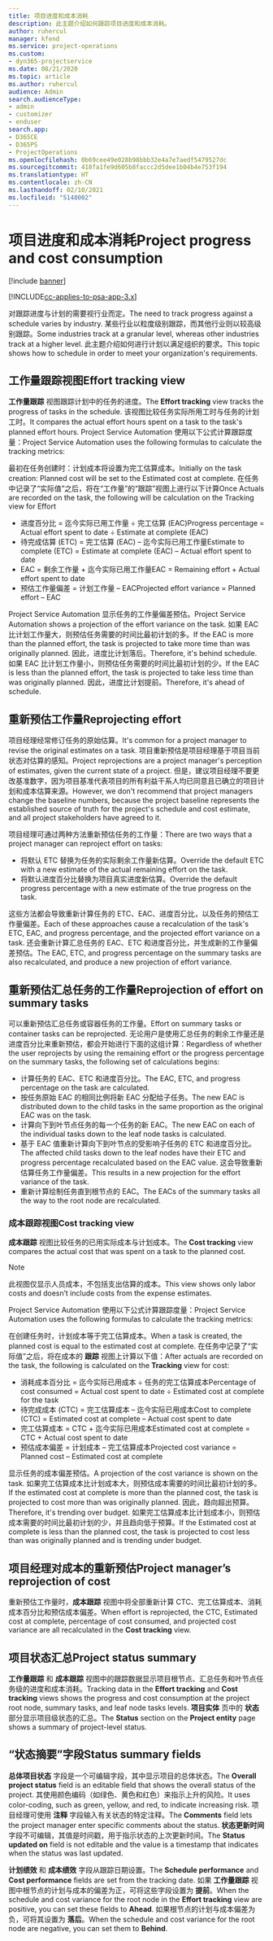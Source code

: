 ```yaml
---
title: 项目进度和成本消耗
description: 此主题介绍如何跟踪项目进度和成本消耗。
author: ruhercul
manager: kfend
ms.service: project-operations
ms.custom:
- dyn365-projectservice
ms.date: 08/21/2020
ms.topic: article
ms.author: ruhercul
audience: Admin
search.audienceType:
- admin
- customizer
- enduser
search.app:
- D365CE
- D365PS
- ProjectOperations
ms.openlocfilehash: 0b69cee49e028b98bbb32e4a7e7aedf5479527dc
ms.sourcegitcommit: 418fa1fe9d605b8faccc2d5dee1b04b4e753f194
ms.translationtype: HT
ms.contentlocale: zh-CN
ms.lasthandoff: 02/10/2021
ms.locfileid: "5148002"
---
```

# <a name="project-progress-and-cost-consumption"></a><span data-ttu-id="0f2cb-103">项目进度和成本消耗</span><span class="sxs-lookup"><span data-stu-id="0f2cb-103">Project progress and cost consumption</span></span>

[!include [banner](../includes/psa-now-project-operations.md)]

[!INCLUDE[cc-applies-to-psa-app-3.x](../includes/cc-applies-to-psa-app-3x.md)]

<span data-ttu-id="0f2cb-104">对跟踪进度与计划的需要视行业而定。</span><span class="sxs-lookup"><span data-stu-id="0f2cb-104">The need to track progress against a schedule varies by industry.</span></span> <span data-ttu-id="0f2cb-105">某些行业以粒度级别跟踪，而其他行业则以较高级别跟踪。</span><span class="sxs-lookup"><span data-stu-id="0f2cb-105">Some industries track at a granular level, whereas other industries track at a higher level.</span></span> <span data-ttu-id="0f2cb-106">此主题介绍如何进行计划以满足组织的要求。</span><span class="sxs-lookup"><span data-stu-id="0f2cb-106">This topic shows how to schedule in order to meet your organization's requirements.</span></span>

## <a name="effort-tracking-view"></a><span data-ttu-id="0f2cb-107">工作量跟踪视图</span><span class="sxs-lookup"><span data-stu-id="0f2cb-107">Effort tracking view</span></span>

<span data-ttu-id="0f2cb-108">**工作量跟踪** 视图跟踪计划中的任务的进度。</span><span class="sxs-lookup"><span data-stu-id="0f2cb-108">The **Effort tracking** view tracks the progress of tasks in the schedule.</span></span> <span data-ttu-id="0f2cb-109">该视图比较任务实际所用工时与任务的计划工时。</span><span class="sxs-lookup"><span data-stu-id="0f2cb-109">It compares the actual effort hours spent on a task to the task's planned effort hours.</span></span> <span data-ttu-id="0f2cb-110">Project Service Automation 使用以下公式计算跟踪度量：</span><span class="sxs-lookup"><span data-stu-id="0f2cb-110">Project Service Automation uses the following formulas to calculate the tracking metrics:</span></span>

<span data-ttu-id="0f2cb-111">最初在任务创建时：计划成本将设置为完工估算成本。</span><span class="sxs-lookup"><span data-stu-id="0f2cb-111">Initially on the task creation: Planned cost will be set to the Estimated cost at complete.</span></span> <span data-ttu-id="0f2cb-112">在任务中记录了“实际值”之后，将在“工作量”的“跟踪”视图上进行以下计算</span><span class="sxs-lookup"><span data-stu-id="0f2cb-112">Once Actuals are recorded on the task, the following will be calculation on the Tracking view for Effort</span></span>

- <span data-ttu-id="0f2cb-113">进度百分比 = 迄今实际已用工作量 ÷ 完工估算 (EAC)</span><span class="sxs-lookup"><span data-stu-id="0f2cb-113">Progress percentage = Actual effort spent to date ÷ Estimate at complete (EAC)</span></span> 
- <span data-ttu-id="0f2cb-114">待完成估算 (ETC) = 完工估算 (EAC) – 迄今实际已用工作量</span><span class="sxs-lookup"><span data-stu-id="0f2cb-114">Estimate to complete (ETC) = Estimate at complete (EAC)  – Actual effort spent to date</span></span> 
- <span data-ttu-id="0f2cb-115">EAC = 剩余工作量 + 迄今实际已用工作量</span><span class="sxs-lookup"><span data-stu-id="0f2cb-115">EAC = Remaining effort + Actual effort spent to date</span></span> 
- <span data-ttu-id="0f2cb-116">预估工作量偏差 = 计划工作量 – EAC</span><span class="sxs-lookup"><span data-stu-id="0f2cb-116">Projected effort variance = Planned effort – EAC</span></span>

<span data-ttu-id="0f2cb-117">Project Service Automation 显示任务的工作量偏差预估。</span><span class="sxs-lookup"><span data-stu-id="0f2cb-117">Project Service Automation shows a projection of the effort variance on the task.</span></span> <span data-ttu-id="0f2cb-118">如果 EAC 比计划工作量大，则预估任务需要的时间比最初计划的多。</span><span class="sxs-lookup"><span data-stu-id="0f2cb-118">If the EAC is more than the planned effort, the task is projected to take more time than was originally planned.</span></span> <span data-ttu-id="0f2cb-119">因此，进度比计划落后。</span><span class="sxs-lookup"><span data-stu-id="0f2cb-119">Therefore, it's behind schedule.</span></span> <span data-ttu-id="0f2cb-120">如果 EAC 比计划工作量小，则预估任务需要的时间比最初计划的少。</span><span class="sxs-lookup"><span data-stu-id="0f2cb-120">If the EAC is less than the planned effort, the task is projected to take less time than was originally planned.</span></span> <span data-ttu-id="0f2cb-121">因此，进度比计划提前。</span><span class="sxs-lookup"><span data-stu-id="0f2cb-121">Therefore, it's ahead of schedule.</span></span>

## <a name="reprojecting-effort"></a><span data-ttu-id="0f2cb-122">重新预估工作量</span><span class="sxs-lookup"><span data-stu-id="0f2cb-122">Reprojecting effort</span></span>

<span data-ttu-id="0f2cb-123">项目经理经常修订任务的原始估算。</span><span class="sxs-lookup"><span data-stu-id="0f2cb-123">It's common for a project manager to revise the original estimates on a task.</span></span> <span data-ttu-id="0f2cb-124">项目重新预估是项目经理基于项目当前状态对估算的感知。</span><span class="sxs-lookup"><span data-stu-id="0f2cb-124">Project reprojections are a project manager's perception of estimates, given the current state of a project.</span></span> <span data-ttu-id="0f2cb-125">但是，建议项目经理不要更改基准数字，因为项目基准代表项目的所有利益干系人均已同意且已确立的项目计划和成本估算来源。</span><span class="sxs-lookup"><span data-stu-id="0f2cb-125">However, we don't recommend that project managers change the baseline numbers, because the project baseline represents the established source of truth for the project's schedule and cost estimate, and all project stakeholders have agreed to it.</span></span>

<span data-ttu-id="0f2cb-126">项目经理可通过两种方法重新预估任务的工作量：</span><span class="sxs-lookup"><span data-stu-id="0f2cb-126">There are two ways that a project manager can reproject effort on tasks:</span></span>

- <span data-ttu-id="0f2cb-127">将默认 ETC 替换为任务的实际剩余工作量新估算。</span><span class="sxs-lookup"><span data-stu-id="0f2cb-127">Override the default ETC with a new estimate of the actual remaining effort on the task.</span></span> 
- <span data-ttu-id="0f2cb-128">将默认进度百分比替换为项目真实进度新估算。</span><span class="sxs-lookup"><span data-stu-id="0f2cb-128">Override the default progress percentage with a new estimate of the true progress on the task.</span></span>

<span data-ttu-id="0f2cb-129">这些方法都会导致重新计算任务的 ETC、EAC、进度百分比，以及任务的预估工作量偏差。</span><span class="sxs-lookup"><span data-stu-id="0f2cb-129">Each of these approaches cause a recalculation of the task's ETC, EAC, and progress percentage, and the projected effort variance on a task.</span></span> <span data-ttu-id="0f2cb-130">还会重新计算汇总任务的 EAC、ETC 和进度百分比，并生成新的工作量偏差预估。</span><span class="sxs-lookup"><span data-stu-id="0f2cb-130">The EAC, ETC, and progress percentage on the summary tasks are also recalculated, and produce a new projection of effort variance.</span></span>

## <a name="reprojection-of-effort-on-summary-tasks"></a><span data-ttu-id="0f2cb-131">重新预估汇总任务的工作量</span><span class="sxs-lookup"><span data-stu-id="0f2cb-131">Reprojection of effort on summary tasks</span></span>

<span data-ttu-id="0f2cb-132">可以重新预估汇总任务或容器任务的工作量。</span><span class="sxs-lookup"><span data-stu-id="0f2cb-132">Effort on summary tasks or container tasks can be reprojected.</span></span> <span data-ttu-id="0f2cb-133">无论用户是使用汇总任务的剩余工作量还是进度百分比来重新预估，都会开始进行下面的这组计算：</span><span class="sxs-lookup"><span data-stu-id="0f2cb-133">Regardless of whether the user reprojects by using the remaining effort or the progress percentage on the summary tasks, the following set of calculations begins:</span></span>

- <span data-ttu-id="0f2cb-134">计算任务的 EAC、ETC 和进度百分比。</span><span class="sxs-lookup"><span data-stu-id="0f2cb-134">The EAC, ETC, and progress percentage on the task are calculated.</span></span>
- <span data-ttu-id="0f2cb-135">按任务原始 EAC 的相同比例将新 EAC 分配给子任务。</span><span class="sxs-lookup"><span data-stu-id="0f2cb-135">The new EAC is distributed down to the child tasks in the same proportion as the original EAC was on the task.</span></span>
- <span data-ttu-id="0f2cb-136">计算向下到叶节点任务的每一个任务的新 EAC。</span><span class="sxs-lookup"><span data-stu-id="0f2cb-136">The new EAC on each of the individual tasks down to the leaf node tasks is calculated.</span></span> 
- <span data-ttu-id="0f2cb-137">基于 EAC 值重新计算向下到叶节点的受影响子任务的 ETC 和进度百分比。</span><span class="sxs-lookup"><span data-stu-id="0f2cb-137">The affected child tasks down to the leaf nodes have their ETC and progress percentage recalculated based on the EAC value.</span></span> <span data-ttu-id="0f2cb-138">这会导致重新估算任务工作量偏差。</span><span class="sxs-lookup"><span data-stu-id="0f2cb-138">This results in a new projection for the effort variance of the task.</span></span> 
- <span data-ttu-id="0f2cb-139">重新计算绘制任务直到根节点的 EAC。</span><span class="sxs-lookup"><span data-stu-id="0f2cb-139">The EACs of the summary tasks all the way to the root node are recalculated.</span></span>

### <a name="cost-tracking-view"></a><span data-ttu-id="0f2cb-140">成本跟踪视图</span><span class="sxs-lookup"><span data-stu-id="0f2cb-140">Cost tracking view</span></span> 

<span data-ttu-id="0f2cb-141">**成本跟踪** 视图比较任务的已用实际成本与计划成本。</span><span class="sxs-lookup"><span data-stu-id="0f2cb-141">The **Cost tracking** view compares the actual cost that was spent on a task to the planned cost.</span></span> 

> [!NOTE]
> <span data-ttu-id="0f2cb-142">此视图仅显示人员成本，不包括支出估算的成本。</span><span class="sxs-lookup"><span data-stu-id="0f2cb-142">This view shows only labor costs and doesn’t include costs from the expense estimates.</span></span> 

<span data-ttu-id="0f2cb-143">Project Service Automation 使用以下公式计算跟踪度量：</span><span class="sxs-lookup"><span data-stu-id="0f2cb-143">Project Service Automation uses the following formulas to calculate the tracking metrics:</span></span>

<span data-ttu-id="0f2cb-144">在创建任务时，计划成本等于完工估算成本。</span><span class="sxs-lookup"><span data-stu-id="0f2cb-144">When a task is created, the planned cost is equal to the estimated cost at complete.</span></span> <span data-ttu-id="0f2cb-145">在任务中记录了“实际值”之后，将在成本的 **跟踪** 视图上计算以下值：</span><span class="sxs-lookup"><span data-stu-id="0f2cb-145">After actuals are recorded on the task, the following is calculated on the **Tracking** view for cost:</span></span>

 - <span data-ttu-id="0f2cb-146">消耗成本百分比 = 迄今实际已用成本 ÷ 任务的完工估算成本</span><span class="sxs-lookup"><span data-stu-id="0f2cb-146">Percentage of cost consumed = Actual cost spent to date ÷ Estimated cost at complete for the task</span></span>
 - <span data-ttu-id="0f2cb-147">待完成成本 (CTC) = 完工估算成本 – 迄今实际已用成本</span><span class="sxs-lookup"><span data-stu-id="0f2cb-147">Cost to complete (CTC) = Estimated cost at complete – Actual cost spent to date</span></span>
 - <span data-ttu-id="0f2cb-148">完工估算成本 = CTC + 迄今实际已用成本</span><span class="sxs-lookup"><span data-stu-id="0f2cb-148">Estimated cost at complete = CTC + Actual cost spent to date</span></span>
 - <span data-ttu-id="0f2cb-149">预估成本偏差 = 计划成本 – 完工估算成本</span><span class="sxs-lookup"><span data-stu-id="0f2cb-149">Projected cost variance = Planned cost – Estimated cost at complete</span></span>

<span data-ttu-id="0f2cb-150">显示任务的成本偏差预估。</span><span class="sxs-lookup"><span data-stu-id="0f2cb-150">A projection of the cost variance is shown on the task.</span></span> <span data-ttu-id="0f2cb-151">如果完工估算成本比计划成本大，则预估成本需要的时间比最初计划的多。</span><span class="sxs-lookup"><span data-stu-id="0f2cb-151">If the estimated cost at complete is more than the planned cost, the task is projected to cost more than was originally planned.</span></span> <span data-ttu-id="0f2cb-152">因此，趋向超出预算。</span><span class="sxs-lookup"><span data-stu-id="0f2cb-152">Therefore, it's trending over budget.</span></span> <span data-ttu-id="0f2cb-153">如果完工估算成本比计划成本小，则预估成本需要的时间比最初计划的少，并且趋向低于预算。</span><span class="sxs-lookup"><span data-stu-id="0f2cb-153">If the Estimated cost at complete is less than the planned cost, the task is projected to cost less than was originally planned and is trending under budget.</span></span>

## <a name="project-managers-reprojection-of-cost"></a><span data-ttu-id="0f2cb-154">项目经理对成本的重新预估</span><span class="sxs-lookup"><span data-stu-id="0f2cb-154">Project manager’s reprojection of cost</span></span>

<span data-ttu-id="0f2cb-155">重新预估工作量时，**成本跟踪** 视图中将全部重新计算 CTC、完工估算成本、消耗成本百分比和预估成本偏差。</span><span class="sxs-lookup"><span data-stu-id="0f2cb-155">When effort is reprojected, the CTC, Estimated cost at complete, percentage of cost consumed, and projected cost variance are all recalculated in the **Cost tracking** view.</span></span>

## <a name="project-status-summary"></a><span data-ttu-id="0f2cb-156">项目状态汇总</span><span class="sxs-lookup"><span data-stu-id="0f2cb-156">Project status summary</span></span>

<span data-ttu-id="0f2cb-157">**工作量跟踪** 和 **成本跟踪** 视图中的跟踪数据显示项目根节点、汇总任务和叶节点任务级的进度和成本消耗。</span><span class="sxs-lookup"><span data-stu-id="0f2cb-157">Tracking data in the **Effort tracking** and **Cost tracking** views shows the progress and cost consumption at the project root node, summary tasks, and leaf node tasks levels.</span></span> <span data-ttu-id="0f2cb-158">**项目实体** 页中的 **状态** 部分显示项目级状态的汇总。</span><span class="sxs-lookup"><span data-stu-id="0f2cb-158">The **Status** section on the **Project entity** page shows a summary of project-level status.</span></span>

## <a name="status-summary-fields"></a><span data-ttu-id="0f2cb-159">“状态摘要”字段</span><span class="sxs-lookup"><span data-stu-id="0f2cb-159">Status summary fields</span></span>

<span data-ttu-id="0f2cb-160">**总体项目状态** 字段是一个可编辑字段，其中显示项目的总体状态。</span><span class="sxs-lookup"><span data-stu-id="0f2cb-160">The **Overall project status** field is an editable field that shows the overall status of the project.</span></span> <span data-ttu-id="0f2cb-161">其使用颜色编码（如绿色、黄色和红色）来指示上升的风险。</span><span class="sxs-lookup"><span data-stu-id="0f2cb-161">It uses color-coding, such as green, yellow, and red, to indicate increasing risk.</span></span> <span data-ttu-id="0f2cb-162">项目经理可使用 **注释** 字段输入有关状态的特定注释。</span><span class="sxs-lookup"><span data-stu-id="0f2cb-162">The **Comments** field lets the project manager enter specific comments about the status.</span></span> <span data-ttu-id="0f2cb-163">**状态更新时间** 字段不可编辑，其值是时间戳，用于指示状态的上次更新时间。</span><span class="sxs-lookup"><span data-stu-id="0f2cb-163">The **Status updated on** field is not editable and the value is a timestamp that indicates when the status was last updated.</span></span>

<span data-ttu-id="0f2cb-164">**计划绩效** 和 **成本绩效** 字段从跟踪日期设置。</span><span class="sxs-lookup"><span data-stu-id="0f2cb-164">The **Schedule performance** and **Cost performance** fields are set from the tracking date.</span></span> <span data-ttu-id="0f2cb-165">如果 **工作量跟踪** 视图中根节点的计划与成本的偏差为正，可将这些字段设置为 **提前**。</span><span class="sxs-lookup"><span data-stu-id="0f2cb-165">When the schedule and cost variance for the root node in the **Effort tracking** view are positive, you can set these fields to **Ahead**.</span></span> <span data-ttu-id="0f2cb-166">如果根节点的计划与成本偏差为负，可将其设置为 **落后**。</span><span class="sxs-lookup"><span data-stu-id="0f2cb-166">When the schedule and cost variance for the root node are negative, you can set them to **Behind**.</span></span>
